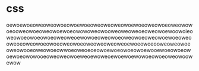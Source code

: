 # css
oewoewoeoweoweowoeowoewoeoweoweoweowoewoeoweowoeoweowowoeooweowoeoweowoewoeowowoweowooweoweoweoeoweowoewoowoieoweowoeowoeowoeoweoweoewowoeoweowoeoweowoeoweowoewoeoweooweoeoweowoeowoeoweowoeoweoweoweoweoewoeowoeooweoweowoeoweowooeoweowoeowwoeoweoeoeowoewoeowoeowoewooewoeowoeowoewoeowowooeoweoweowoeweoewoweoewoewoewowoeowoeoweowoowewow
